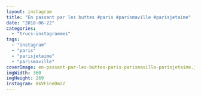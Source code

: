 ```yaml
---
layout: instagram
title: "En passant par les buttes #paris #parismaville #parisjetaime"
date: "2018-06-22"
categories: 
  - "trucs-instagrammes"
tags: 
  - "instagram"
  - "paris"
  - "parisjetaime"
  - "parismaville"
coverImage: en-passant-par-les-buttes-paris-parismaville-parisjetaime.jpg
imgWidth: 360
imgHeight: 269
instagram: BkVFineDmzZ
---
```

